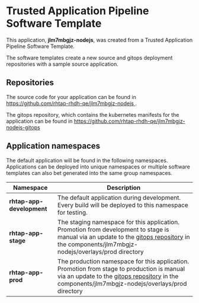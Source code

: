 # Trusted Application Pipeline Software Template

This application, **jlm7mbgjz-nodejs**, was created from a Trusted Application Pipeline Software Template.

The software templates create a new source and gitops deployment repositories with a sample source application. 

## Repositories

The source code for your application can be found in [https://github.com/rhtap-rhdh-qe/jlm7mbgjz-nodejs ](https://github.com/rhtap-rhdh-qe/jlm7mbgjz-nodejs ).
 
The gitops repository, which contains the kubernetes manifests for the application can be found in 
[https://github.com/rhtap-rhdh-qe/jlm7mbgjz-nodejs-gitops ](https://github.com/rhtap-rhdh-qe/jlm7mbgjz-nodejs-gitops ) 

## Application namespaces 

The default application will be found in the following namespaces. Applications can be deployed into unique namespaces or multiple software templates can also bet generated into the same group namespaces.  

|  Namespace   |  Description   |  
| -------- | -------- |   
| **rhtap-app-development** | The default application during development. Every build will be deployed to this namespace for testing. | 
| **rhtap-app-stage** | The staging namespace for this application. Promotion from development to stage is manual via an update to the [gitops repository](https://github.com/rhtap-rhdh-qe/jlm7mbgjz-nodejs-gitops ) in the components/jlm7mbgjz-nodejs/overlays/prod directory |  
| **rhtap-app-prod** | The production namespace for this application. Promotion from stage to production is manual via an update to the [gitops repository](https://github.com/rhtap-rhdh-qe/jlm7mbgjz-nodejs-gitops ) in the components/jlm7mbgjz-nodejs/overlays/prod directory | 
